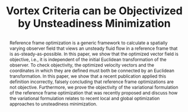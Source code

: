 ---
# this file is written in YAML http://docs.ansible.com/ansible/latest/YAMLSyntax.html
# all lines with a leading sharp are comments and will not be compiled
# longer blocks of text should start with a a leading > to escape all special characters

# URL handle for generated webpage
slug:       objectivization

#specifies layout to be used for page generation (do not modify)
layout:     publication

#publication title
title:      >
   Vortex Criteria can be Objectivized by Unsteadiness Minimization
   
#include in selected publications on front page (optional, delete line if not applicable)
display:	selected

#list all publication authors in correct order (please check the spelling is identical to your personal page)
authors:
 - Holger Theisel
 - Markus Hadwiger
 - Peter Rautek
 - Thomas Theußl
 - Tobias Günther
 
#insert publication venue (displayed on publication page)
venue:      >
   Physics of Fluids 33, 107115

#insert short venue (displayed in box in publication list)
shortvenue: >
   Physics of Fluids

#specify publication year
year:       2021

#insert abstract of publication
abstract:   >
   Reference frame optimization is a generic framework to calculate a spatially varying observer field that views an unsteady fluid flow in a reference frame that is as-steady-as-possible. In this paper, we show that the optimized vector field is objective, i.e., it is independent of the initial Euclidean transformation of the observer. To check objectivity, the optimized velocity vectors and the coordinates in which they are defined must both be connected by an Euclidean transformation. In this paper, we show that a recent publication applied this definition incorrectly, falsely concluding that reference frame optimizations are not objective. Furthermore, we prove the objectivity of the variational formulation of the reference frame optimization that was recently proposed and discuss how the variational formulation relates to recent local and global optimization approaches to unsteadiness minimization.
   
#link to hi-res teaser image of publication (please make sure the image is wide, e.g. aspect ratio between 4:2 and 4:1)
teaser:     './publications/2021_theisel_objectivization.jpg'
   
#link to smaller thumbnail image of publication (please make sure the aspect ratio is 3:2, suggested size is 150x100px)
thumbnail:  './publications/2021_theisel_thumbnail.png'

#link to publication video (optional): you can either upload the video to our website (insert local link) or host it on youtube or vimeo (in this case insert the youtube/vimeo link)
#video:      'https://vimeo.com/458350874'

#link to talk video (optional): you can either upload the video to our website (insert local link) or host it on youtube or vimeo (in this case insert the youtube/vimeo link)
#talk:       'https://www.youtube.com/watch?v=3WW2Bdg5tY8'

#link to publication pdf (optional)
pdf:        'https://aip.scitation.org/doi/pdf/10.1063/5.0063817'

#link to appendix pdf (optional)
#pdfsupp:   'https://arxiv.org/pdf/2106.16169.pdf'

#insert citation. please format citation by inserting <br> at line breaks, &nbsp;&nbsp; will insert a tab character to prettify the citation
citation:   >
  @article{Theisel2021Objectivization,<br>
   &nbsp;&nbsp;title = {Vortex Criteria can be Objectivized by Unsteadiness Minimization},<br>
   &nbsp;&nbsp;author = {Theisel, Holger and Hadwiger, Markus and Rautek, Peter and Theu{\ss}l, Thomas and G{\"u}nther, Tobias},<br>
   &nbsp;&nbsp;journal = {Physics of Fluids},<br>
   &nbsp;&nbsp;number = {33},<br>
   &nbsp;&nbsp;issue = {10},<br>
   &nbsp;&nbsp;pages = {107115},<br>
   &nbsp;&nbsp;year = {2021}<br>
  }

#insert links to additional material for the publication (optional)
#links need a title, a URL and a type (this defines the link icon) which can be one of the following values: code, archive, files, slides or text (this is the default icon)
links: 
- title: Journal page
  type:  pdf
  url:   'https://doi.org/10.1063/5.0063817'
- title: Older arXiv version
  type:  pdf
  url:   'https://arxiv.org/pdf/2106.16169.pdf' 
# - title: Code
#   type:  github
#   url:   'https://github.com/vccvisualization/killingsurfaces'
 
---